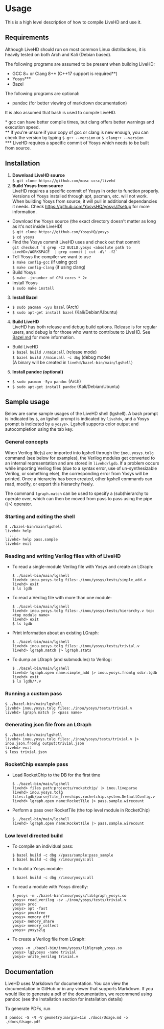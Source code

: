 # Usage

This is a high level description of how to compile LiveHD and use it.

## Requirements

Although LiveHD should run on most common Linux distributions, it is heavily tested on both Arch and Kali (Debian based).

The following programs are assumed to be present when building LiveHD:
 - GCC 8+ or Clang 8+* (C++17 support is required**)
 - Yosys***
 - Bazel

The following programs are optional:
 - pandoc (for better viewing of markdown documentation)

It is also assumed that bash is used to compile LiveHD.

\* gcc can have better compile times, but clang offers better warnings and execution speed.  
\*\* If you're unsure if your copy of gcc or clang is new enough, you can check the version by typing 
  ```$ g++ --version```
  or
  ```$ clang++ --version```  
\*\*\* LiveHD requires a specific commit of Yosys which needs to be built from source.

## Installation

1. **Download LiveHD source**  
  ```$ git clone https://github.com/masc-ucsc/livehd```
2. **Build Yosys from source**  
  LiveHD requires a specific commit of Yosys in order to function properly.  Versions of Yosys installed through apt, pacman, etc. will not work.  
  When building Yosys from source, it will pull in additional dependancies it needs.  Check https://github.com/YosysHQ/yosys/#setup for more information.

  - Download the Yosys source (the exact directory doesn't matter as long as it's not inside LiveHD)  
      ```$ git clone https://github.com/YosysHQ/yosys```  
      ```$ cd yosys```
  - Find the Yosys commit LiveHD uses and check out that commit  
      ```git checkout `$ grep -C2 BUILD.yosys <absolute path to LiveHD>/WORKSPACE  | grep commit | cut -d\" -f2` ```
  - Tell Yosys the compiler we want to use  
      ```$ make config-gcc``` (if using gcc)  
      ```$ make config-clang``` (if using clang)
  - Build Yosys  
      ```$ make -j<number of CPU cores * 2>```
  - Install Yosys  
      ```$ sudo make install```
3. **Install Bazel**
  - ```$ sudo pacman -Syu bazel``` (Arch)
  - ```$ sudo apt-get install bazel``` (Kali/Debian/Ubuntu)
4. **Build LiveHD**  
  LiveHD has both release and debug build options.  Release is for regular users, and debug is for those who want to contribute to LiveHD.  See [Bazel.md](Bazel.md) for more information.

  - Build LiveHD  
      ```$ bazel build //main:all``` (release mode)  
      ```$ bazel build //main:all -c dbg``` (debug mode)  
    (A binary will be created in `livehd/bazel-bin/main/lgshell`)

5. **Install pandoc (optional)**
  - ```$ sudo pacman -Syu pandoc``` (Arch)  
  - ```$ sudo apt-get install pandoc``` (Kali/Debian/Ubuntu)

## Sample usage

Below are some sample usages of the LiveHD shell (lgshell).  A bash prompt is indicated by `$`, an lgshell prompt is indicated by `livehd>`, and a Yosys prompt is indicated by a `yosys>`.  Lgshell supports color output and autocompletion using the tab key.

### General concepts

When Verilog file(s) are imported into lgshell through the `inou.yosys.tolg` command (see below for examples), the Verilog modules get converted to an internal representation and are stored in `livehd/lgdb`.  If a problem occurs while importing Verilog files (due to a syntax error, use of un-synthesizable Verilog, or something else), the corresponding error from Yosys will be printed.  Once a hierarchy has been created, other lgshell commands can read, modify, or export this hierarchy freely.

The command `lgraph.match` can be used to specify a (sub)hierarchy to operate over, which can then be moved from pass to pass using the pipe (`|>`) operator.

### Starting and exiting the shell

```
$ ./bazel-bin/main/lgshell
livehd> help
  ...
livehd> help pass.sample
livehd> exit
```

### Reading and writing Verilog files with of LiveHD
- To read a single-module Verilog file with Yosys and create an LGraph:
  ```
  $ ./bazel-bin/main/lgshell
  livehd> inou.yosys.tolg files:./inou/yosys/tests/simple_add.v
  livehd> exit
  $ ls lgdb
  ```
- To read a Verilog file with more than one module:
  ```
  $ ./bazel-bin/main/lgshell
  livehd> inou.yosys.tolg files:./inou/yosys/tests/hierarchy.v top:<top module name>
  livehd> exit
  $ ls lgdb
  ```
- Print information about an existing LGraph:
  ```
  $ ./bazel-bin/main/lgshell
  livehd> inou.yosys.tolg files:./inou/yosys/tests/trivial.v
  livehd> lgraph.match |> lgraph.stats
  ```
- To dump an LGraph (and submodules) to Verilog:
  ```
  $ ./bazel-bin/main/lgshell
  livehd> lgraph.open name:simple_add |> inou.yosys.fromlg odir:lgdb
  livehd> exit
  $ ls lgdb/*.v
  ```

### Running a custom pass

```
$ ./bazel-bin/main/lgshell
livehd> inou.yosys.tolg files:./inou/yosys/tests/trivial.v
livehd> lgraph.match |> <pass name>
```

### Generating json file from an LGraph

```
$ ./bazel-bin/main/lgshell
livehd> inou.yosys.tolg files:./inou/yosys/tests/trivial.v |> inou.json.fromlg output:trivial.json
livehd> exit
$ less trivial.json
```

### RocketChip example pass

- Load RocketChip to the DB for the first time
  ```
  $ ./bazel-bin/main/lgshell
  livehd> files path:projects/rocketchip/ |> inou.liveparse
  livehd> inou.yosys.tolg files:lgdb/parse/file_freechips.rocketchip.system.DefaultConfig.v
  livehd> lgraph.open name:RocketTile |> pass.sample.wirecount
  ```
- Perform a pass over RocketTile (the top level module in RocketChip)
  ```
  $ ./bazel-bin/main/lgshell
  livehd> lgraph.open name:RocketTile |> pass.sample.wirecount
  ```

### Low level directed build

- To compile an individual pass:
  ```
  $ bazel build -c dbg //pass/sample:pass_sample
  $ bazel build -c dbg //inou/yosys:all
  ```
- To build a Yosys module:
  ```
  $ bazel build -c dbg //inou/yosys:all
  ```
- To read a module with Yosys directly:
  ```
  $ yosys -m ./bazel-bin/inou/yosys/liblgraph_yosys.so
  yosys> read_verilog -sv ./inou/yosys/tests/trivial.v
  yosys> proc
  yosys> opt -fast
  yosys> pmuxtree
  yosys> memory_dff
  yosys> memory_share
  yosys> memory_collect
  yosys> yosys2lg
  ```
- To create a Verilog file from LGraph:
  ```
  yosys -m ./bazel-bin/inou/yosys/liblgraph_yosys.so
  yosys> lg2yosys -name trivial
  yosys> write_verilog trivial.v
  ```

## Documentation

LiveHD uses Markdown for documentation.  You can view the documentation in GitHub or in any viewer that supports Markdown.  If you would like to generate a pdf of the documentation, we recommend using pandoc (see the Installation section for installation details)

To generate PDFs, run
```
$ pandoc -S -N -V geometry:margin=1in ./docs/Usage.md -o ./docs/Usage.pdf
```
